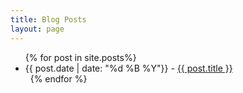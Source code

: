 ```yaml
---
title: Blog Posts
layout: page
---
```



<div class="container pt-1">
  <ul class="paragraph">
    {% for post in site.posts%}
    <li class="timenite-black is-size-5">
      {{ post.date | date: "%d %B %Y"}} - <a href="{{ post.url }}">{{ post.title }}</a>
    </li>
    &nbsp;
    {% endfor %}
  </ul>
</div>


